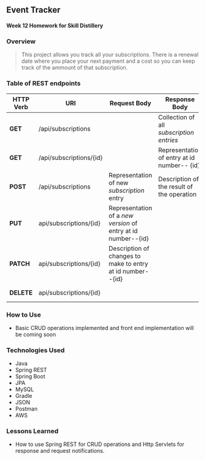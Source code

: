 ## Event Tracker

#### Week 12 Homework for Skill Distillery

### Overview

> This project allows you track all your subscriptions. There is a renewal date where you place your next payment and a cost so you can keep track of the ammount of that subscription.

### **Table of REST endpoints**

| **HTTP Verb** | **URI**                 | **Request Body**                                              | **Response Body**                           | **Purpose**                         |
| ------------- | ----------------------- | ------------------------------------------------------------- | ------------------------------------------- | ----------------------------------- |
| **GET**       | /api/subscriptions      |                                                               | Collection of all _subscription entries_    | **List** or **Collection** endpoint |
| **GET**       | /api/subscriptions/{id} |                                                               | Representation of entry at id number-- {id} | **Retrieve** endpoint               |
| **POST**      | /api/subscriptions      | Representation of new _subscription_ entry                    | Description of the result of the operation  | **Create** endpoint                 |
| **PUT**       | api/subscriptions/{id}  | Representation of a _new version_ of entry at id number--{id} |                                             | **Replace** endpoint                |
| **PATCH**     | api/subscriptions/{id}  | Description of changes to make to entry at id number--{id}    |                                             | **Update** endpoint                 |
| **DELETE**    | api/subscriptions/{id}  |                                                               |                                             | **Delete** route                    |

### How to Use

- Basic CRUD operations implemented and front end implementation will be coming soon

### Technologies Used

- Java
- Spring REST
- Spring Boot
- JPA
- MySQL
- Gradle
- JSON
- Postman
- AWS

### Lessons Learned

- How to use Spring REST for CRUD operations and Http Servlets for response and request notifications.
